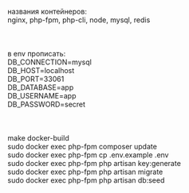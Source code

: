 названия контейнеров:<br/>
nginx, php-fpm, php-cli, node, mysql, redis<br/>
<br/><br/><br/>
в env прописать:<br/>
DB_CONNECTION=mysql<br/>
DB_HOST=localhost<br/>
DB_PORT=33061<br/>
DB_DATABASE=app<br/>
DB_USERNAME=app<br/>
DB_PASSWORD=secret<br/>
<br/><br/><br/>
make docker-build<br/>
sudo docker exec php-fpm composer update<br/>
sudo docker exec php-fpm cp .env.example .env<br/>
sudo docker exec php-fpm php artisan key:generate<br/>
sudo docker exec php-fpm php artisan migrate<br/>
sudo docker exec php-fpm php artisan db:seed<br/>
